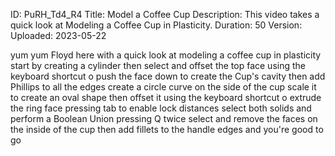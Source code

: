 ID: PuRH_Td4_R4
Title: Model a Coffee Cup
Description: This video takes a quick look at Modeling a Coffee Cup in Plasticity.
Duration: 50
Version: 
Uploaded: 2023-05-22

yum yum Floyd here with a quick look at
modeling a coffee cup in plasticity
start by creating a cylinder then select
and offset the top face using the
keyboard shortcut o push the face down
to create the Cup's cavity then add
Phillips to all the edges
create a circle curve on the side of the
cup scale it to create an oval shape
then offset it using the keyboard
shortcut o
extrude the ring face pressing tab to
enable lock distances
select both solids and perform a Boolean
Union pressing Q twice
select and remove the faces on the
inside of the cup
then add fillets to the handle edges
and you're good to go

